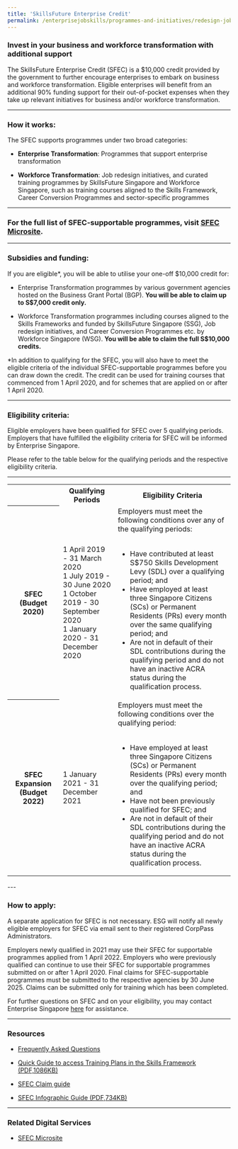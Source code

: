 ```yaml
---
title: 'SkillsFuture Enterprise Credit'
permalink: /enterprisejobskills/programmes-and-initiatives/redesign-jobs/skillsfuture-enterprise-credit/
---
```


### Invest in your business and workforce transformation with additional support

The SkillsFuture Enterprise Credit (SFEC) is a $10,000 credit provided by the government to further encourage enterprises to embark on business and workforce transformation. Eligible enterprises will benefit from an additional 90% funding support for their out-of-pocket expenses when they take up relevant initiatives for business and/or workforce transformation.

---

### How it works:

The SFEC supports programmes under two broad categories:

- **Enterprise Transformation**: Programmes that support enterprise transformation

- **Workforce Transformation**: Job redesign initiatives, and curated training programmes by SkillsFuture Singapore and Workforce Singapore, such as training courses aligned to the Skills Framework, Career Conversion Programmes and sector-specific programmes

---

### For the full list of SFEC-supportable programmes, visit <a href="https://sfec-microsite.enterprisejobskills.gov.sg/home/" target="_blank" rel="noopener">SFEC Microsite</a>.

---

### Subsidies and funding:

If you are eligible*, you will be able to utilise your one-off $10,000 credit for:

- Enterprise Transformation programmes by various government agencies hosted on the Business Grant Portal (BGP). **You will be able to claim up to S$7,000 credit only.**

- Workforce Transformation programmes including courses aligned to the Skills Frameworks and funded by SkillsFuture Singapore (SSG), Job redesign initiatives, and Career Conversion Programmes etc. by Workforce Singapore (WSG). **You will be able to claim the full S$10,000 credits.**

*In addition to qualifying for the SFEC, you will also have to meet the eligible criteria of the individual SFEC-supportable programmes before you can draw down the credit. The credit can be used for training courses that commenced from 1 April 2020, and for schemes that are applied on or after 1 April 2020.

---

### Eligibility criteria:

Eligible employers have been qualified for SFEC over 5 qualifying periods. Employers that have fulfilled the eligibility criteria for SFEC will be informed by Enterprise Singapore.

Please refer to the table below for the qualifying periods and the respective eligibility criteria.

---

<table>
<tr>
<td></td>
<th><b>Qualifying Periods</b></th>
<th><b>Eligibility Criteria</b></th>
</tr>
<tr>
<th><b>SFEC (Budget 2020)</b></th>
<td>1 April 2019 - 31 March 2020<br>1 July 2019 - 30 June 2020<br>1 October 2019 - 30 September 2020<br>1 January 2020 - 31 December 2020</td>
<td>Employers must meet the following conditions over any of the qualifying periods:<br><br><ul><li>Have contributed at least S$750 Skills Development Levy (SDL) over a qualifying period; and</li><li>Have employed at least three Singapore Citizens (SCs) or Permanent Residents (PRs) every month over the same qualifying period; and</li><li>Are not in default of their SDL contributions during the qualifying period and do not have an inactive ACRA status during the qualification process.</li></ul></td>
</tr>
<tr>
<th><b>SFEC Expansion (Budget 2022)</b></th>
<td>1 January 2021 - 31 December 2021</td>
<td>Employers must meet the following conditions over the qualifying period:<br><br><ul><li>Have employed at least three Singapore Citizens (SCs) or Permanent Residents (PRs) every month over the qualifying period; and</li><li>Have not been previously qualified for SFEC; and</li><li>Are not in default of their SDL contributions during the qualifying period and do not have an inactive ACRA status during the qualification process.</li></ul></td>
</tr>
<tr>
</tr>
</table>
---

### How to apply:

A separate application for SFEC is not necessary. ESG will notify all newly eligible employers for SFEC via email sent to their registered CorpPass Administrators.

Employers newly qualified in 2021 may use their SFEC for supportable programmes applied from 1 April 2022. Employers who were previously qualified can continue to use their SFEC for supportable programmes submitted on or after 1 April 2020. Final claims for SFEC-supportable programmes must be submitted to the respective agencies by 30 June 2025. Claims can be submitted only for training which has been completed.

For further questions on SFEC and on your eligibility, you may contact Enterprise Singapore <a href="https://go.gov.sg/askenterprisesg" target="_blank" rel="noopener">here</a> for assistance.

---

### Resources

- <a href="https://sfec-microsite.enterprisejobskills.gov.sg/sfec-faq" target="_blank" rel="noopener">Frequently Asked Questions</a>

- <a href="/images/epjs/programmes-and-initiatives/redesign-jobs/Quick_Guide_to_access_Training_Plans_in_the_Skills_Framework.pdf" target="_blank" rel="noopener">Quick Guide to access Training Plans in the Skills Framework (PDF,1086KB)</a>

- <a href="https://sfec-microsite.enterprisejobskills.gov.sg/sfec-user-claim-guide" target="_blank" rel="noopener">SFEC Claim guide</a>

- <a href="/images/epjs/programmes-and-initiatives/redesign-jobs/SFEC_Infographic_2022_Final.pdf" target="_blank" rel="noopener">SFEC Infographic Guide (PDF,734KB)</a>

---

### Related Digital Services

- <a href="https://sfec-microsite.enterprisejobskills.gov.sg/home/" target="_blank" rel="noopener">SFEC Microsite</a>

<script src="/jquery/jquery.min.js"></script>
<script src="/jquery/resize-tables.js"></script>
